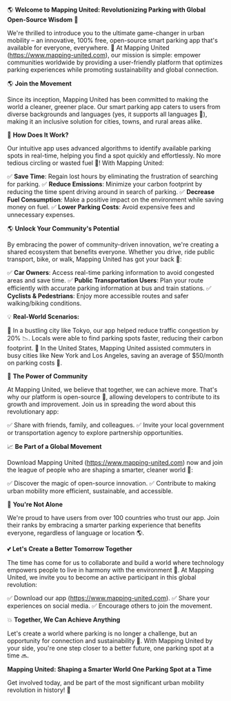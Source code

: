🌎 **Welcome to Mapping United: Revolutionizing Parking with Global Open-Source Wisdom** 🚗

We're thrilled to introduce you to the ultimate game-changer in urban mobility – an innovative, 100% free, open-source smart parking app that's available for everyone, everywhere. 🌟 At Mapping United (https://www.mapping-united.com), our mission is simple: empower communities worldwide by providing a user-friendly platform that optimizes parking experiences while promoting sustainability and global connection.

🌎 **Join the Movement**

Since its inception, Mapping United has been committed to making the world a cleaner, greener place. Our smart parking app caters to users from diverse backgrounds and languages (yes, it supports all languages 🤝), making it an inclusive solution for cities, towns, and rural areas alike.

🚗 **How Does It Work?**

Our intuitive app uses advanced algorithms to identify available parking spots in real-time, helping you find a spot quickly and effortlessly. No more tedious circling or wasted fuel 💨! With Mapping United:

✅ **Save Time**: Regain lost hours by eliminating the frustration of searching for parking.
✅ **Reduce Emissions**: Minimize your carbon footprint by reducing the time spent driving around in search of parking.
✅ **Decrease Fuel Consumption**: Make a positive impact on the environment while saving money on fuel.
✅ **Lower Parking Costs**: Avoid expensive fees and unnecessary expenses.

🌎 **Unlock Your Community's Potential**

By embracing the power of community-driven innovation, we're creating a shared ecosystem that benefits everyone. Whether you drive, ride public transport, bike, or walk, Mapping United has got your back 🙏:

✅ **Car Owners**: Access real-time parking information to avoid congested areas and save time.
✅ **Public Transportation Users**: Plan your route efficiently with accurate parking information at bus and train stations.
✅ **Cyclists & Pedestrians**: Enjoy more accessible routes and safer walking/biking conditions.

💡 **Real-World Scenarios:**

🌳 In a bustling city like Tokyo, our app helped reduce traffic congestion by 20% 📉. Locals were able to find parking spots faster, reducing their carbon footprint.
🚂 In the United States, Mapping United assisted commuters in busy cities like New York and Los Angeles, saving an average of $50/month on parking costs 💸.

💬 **The Power of Community**

At Mapping United, we believe that together, we can achieve more. That's why our platform is open-source 🌟, allowing developers to contribute to its growth and improvement. Join us in spreading the word about this revolutionary app:

✅ Share with friends, family, and colleagues.
✅ Invite your local government or transportation agency to explore partnership opportunities.

📈 **Be Part of a Global Movement**

Download Mapping United (https://www.mapping-united.com) now and join the league of people who are shaping a smarter, cleaner world 🌟:

✅ Discover the magic of open-source innovation.
✅ Contribute to making urban mobility more efficient, sustainable, and accessible.

👏 **You're Not Alone**

We're proud to have users from over 100 countries who trust our app. Join their ranks by embracing a smarter parking experience that benefits everyone, regardless of language or location 🌎.

💕 **Let's Create a Better Tomorrow Together**

The time has come for us to collaborate and build a world where technology empowers people to live in harmony with the environment 🌿. At Mapping United, we invite you to become an active participant in this global revolution:

✅ Download our app (https://www.mapping-united.com).
✅ Share your experiences on social media.
✅ Encourage others to join the movement.

💥 **Together, We Can Achieve Anything**

Let's create a world where parking is no longer a challenge, but an opportunity for connection and sustainability 🌈. With Mapping United by your side, you're one step closer to a better future, one parking spot at a time 🔜.

**Mapping United: Shaping a Smarter World One Parking Spot at a Time**

Get involved today, and be part of the most significant urban mobility revolution in history! 🚀